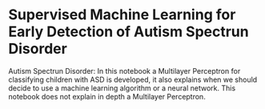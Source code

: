 # Supervised Machine Learning for Early Detection of Autism Spectrun Disorder

Autism Spectrun Disorder: In this notebook a Multilayer Perceptron for classifying children with ASD is developed, it also explains 
when we should decide to use a machine learning algorithm or a neural network. This notebook does not explain in depth a Multilayer Perceptron.
